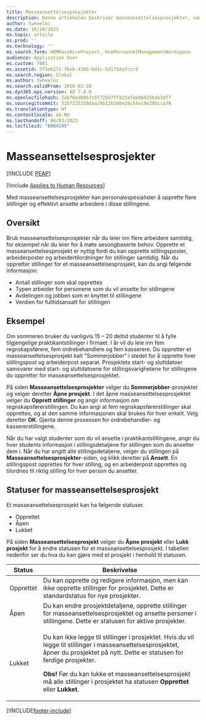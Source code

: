 ```yaml
---
title: Masseansettelsesprosjekter
description: Denne artikkelen beskriver masseansettelsesprosjekter, som gjør at personalespesialister kan opprette flere stillinger og effektivt ansette arbeidere i disse stillingene.
author: twheeloc
ms.date: 10/28/2021
ms.topic: article
ms.prod: ''
ms.technology: ''
ms.search.form: HRMMassHireProject, HcmPersonnelManagementWorkspace
audience: Application User
ms.custom: 7481
ms.assetid: 5f5eb271-76eb-4305-bd1c-5d171dafccc9
ms.search.region: Global
ms.author: twheeloc
ms.search.validFrom: 2016-02-28
ms.dyn365.ops.version: AX 7.0.0
ms.openlocfilehash: 2abf6ed80b7c5f728d7ff922afab8b425bde3df7
ms.sourcegitcommit: 52b7225350daa29b1263d8e29c54ac9e20bcca70
ms.translationtype: HT
ms.contentlocale: nb-NO
ms.lasthandoff: 06/03/2022
ms.locfileid: "8904195"
---
```

# <a name="mass-hire-projects"></a>Masseansettelsesprosjekter


[!INCLUDE [PEAP](../includes/peap-1.md)]

[!include [Applies to Human Resources](../includes/applies-to-hr.md)]



Med masseansettelsesprosjekter kan personalespesialister å opprette flere stillinger og effektivt ansette arbeidere i disse stillingene.

## <a name="overview"></a>Oversikt

Bruk masseansettelsesprosjekter når du leier inn flere arbeidere samtidig, for eksempel når du leier for å møte sesongbaserte behov. Opprette et masseansettelsesprosjekt er nyttig fordi du kan opprette stillingsposter, arbeiderposter og arbeidertilordninger for stillinger samtidig. Når du oppretter stillinger for et masseansettelsesprosjekt, kan du angi følgende informasjon:

- Antall stillinger som skal opprettes
- Typen arbeider for personene som du vil ansette for stillingene
- Avdelingen og jobben som er knyttet til stillingene
- Verdien for fulltidsansatt for stillingen

## <a name="example"></a>Eksempel

Om sommeren bruker du vanligvis 15 – 20 deltid studenter til å fylle tilgjengelige praktikantstillinger i firmaet. I år vil du leie inn fem regnskapsførere, fem ordrebehandlere og fem kasserere. Du oppretter et masseansettelsesprosjekt kalt "Sommerjobber" i stedet for å opprette hver stillingspost og arbeiderpost separat. Prosjektets start- og sluttdatoer samsvarer med start- og sluttdatoene for stillingsvarighetene for stillingene du oppretter for masseansettelsesprosjektet.

På siden **Masseansettelsesprosjekter** velger du **Sommerjobber**-prosjektet og velger deretter **Åpne prosjekt**. I det åpne masseansettelsesprosjektet velger du **Opprett stillinger** og angir informasjon om regnskapsførerstillingen. Du kan angi at fem regnskapsførerstillinger skal opprettes, og at den samme informasjonen skal brukes for hver enkelt. Velg deretter **OK**. Gjenta denne prosessen for ordrebehandler- og kassererstillingene.

Når du har valgt studenter som du vil ansette i praktikantstillingene, angir du hver students informasjon i stillingsdetaljene for stillingen som du ansetter dem i. Når du har angitt alle stillingsdetaljene, velger du stillingen på **Masseansettelsesprosjekter**-siden, og klikk deretter på **Ansett**. En stillingspost opprettes for hver stilling, og en arbeiderpost opprettes og tilordnes til riktig stilling for hver person du ansetter.

## <a name="mass-hire-project-statuses"></a>Statuser for masseansettelsesprosjekt

Et masseansettelsesprosjekt kan ha følgende statuser.

- Opprettet
- Åpen
- Lukket

På siden **Masseansettelsesprosjekt** velger du **Åpne prosjekt** eller **Lukk prosjekt** for å endre statusen for et masseansettelsesprosjekt. I tabellen nedenfor ser du hva du kan gjøre med et prosjekt i henhold til statusen.

<table>
<thead>
<tr>
<th>Status</th>
<th>Beskrivelse</th>
</tr>
</thead>
<tbody>
<tr>
<td>Opprettet</td>
<td>Du kan opprette og redigere informasjon, men kan ikke opprette stillinger for prosjektet. Dette er standardstatus for nye prosjekter.</td>
</tr>
<tr>
<td>Åpen</td>
<td>Du kan endre prosjektdetaljene, opprette stillinger for masseansettelsesprosjektet og ansette personer i stillingene. Dette er statusen for aktive prosjekter.</td>
</tr>
<tr>
<td>Lukket</td>
<td><p>Du kan ikke legge til stillinger i prosjektet. Hvis du vil legge til stillinger i masseansettelsesprosjektet, åpner du prosjektet på nytt. Dette er statusen for ferdige prosjekter.</p>
<p><strong>Obs!</strong> Før du kan lukke et masseansettelsesprosjekt må alle stillinger i prosjektet ha statusen <b>Opprettet</b> eller <b>Lukket</b>.</p>
</td>
</tr>
</tbody>
</table>


[!INCLUDE[footer-include](../includes/footer-banner.md)]
